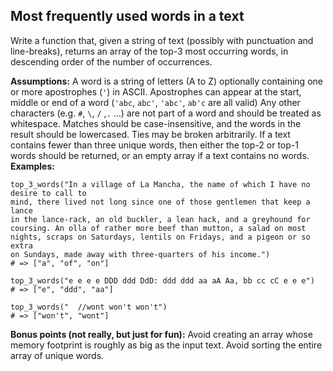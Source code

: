 ## Most frequently used words in a text

Write a function that, given a string of text (possibly with punctuation and line-breaks), returns an array of the top-3 most occurring words, in descending order of the number of occurrences.

**Assumptions:**
A word is a string of letters (A to Z) optionally containing one or more apostrophes (`'`) in ASCII.
Apostrophes can appear at the start, middle or end of a word (`'abc`, `abc'`, `'abc'`, `ab'c` are all valid)
Any other characters (e.g. `#`, `\`, `/` ,`.` ...) are not part of a word and should be treated as whitespace.
Matches should be case-insensitive, and the words in the result should be lowercased.
Ties may be broken arbitrarily.
If a text contains fewer than three unique words, then either the top-2 or top-1 words should be returned, or an empty array if a text contains no words.
**Examples:**

    top_3_words("In a village of La Mancha, the name of which I have no desire to call to
    mind, there lived not long since one of those gentlemen that keep a lance
    in the lance-rack, an old buckler, a lean hack, and a greyhound for
    coursing. An olla of rather more beef than mutton, a salad on most
    nights, scraps on Saturdays, lentils on Fridays, and a pigeon or so extra
    on Sundays, made away with three-quarters of his income.")
    # => ["a", "of", "on"]

    top_3_words("e e e e DDD ddd DdD: ddd ddd aa aA Aa, bb cc cC e e e")
    # => ["e", "ddd", "aa"]

    top_3_words("  //wont won't won't")
    # => ["won't", "wont"]

**Bonus points (not really, but just for fun):**
Avoid creating an array whose memory footprint is roughly as big as the input text.
Avoid sorting the entire array of unique words.
